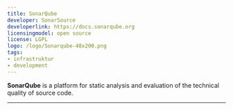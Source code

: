 ```yaml
---
title: SonarQube
developer: SonarSource
developerlink: https://docs.sonarqube.org
licensingmodel: open source
license: LGPL
logo: /logo/Sonarqube-48x200.png
tags:
- infrastruktur
- development
---
```

__SonarQube__ is a platform for static analysis and evaluation of the technical quality of source code.

---
